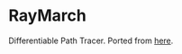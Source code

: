 # RayMarch

Differentiable Path Tracer.  Ported from [here](https://blog.evjang.com/2019/11/jaxpt.html).


